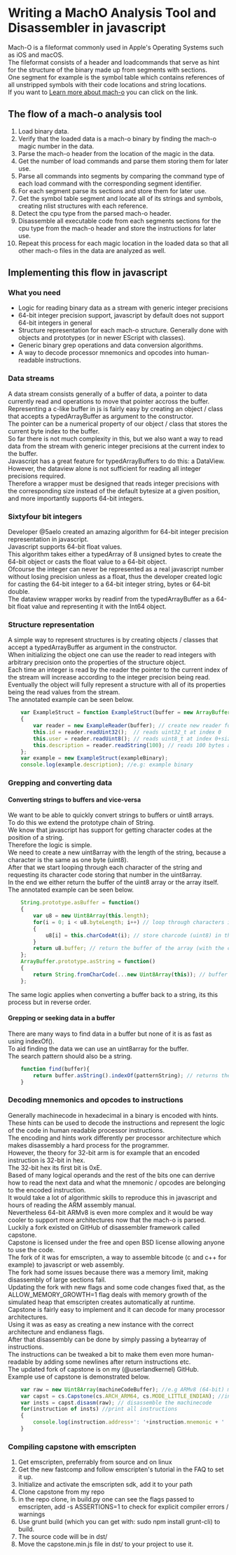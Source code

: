 # Writing a MachO Analysis Tool and Disassembler in javascript
Mach-O is a fileformat commonly used in Apple's Operating Systems such as iOS and macOS.  
The fileformat consists of a header and loadcommands that serve as hint for the structure of the binary made up from segments with sections.  
One segment for example is the symbol table which contains references of all unstripped symbols with their code locations and string locations.  
If you want to [Learn more about mach-o](https://github.com/aidansteele/osx-abi-macho-file-format-reference) you can click on the link.  

## The flow of a mach-o analysis tool
1. Load binary data.  
2. Verify that the loaded data is a mach-o binary by finding the mach-o magic number in the data.  
3. Parse the mach-o header from the location of the magic in the data.  
4. Get the number of load commands and parse them storing them for later use.  
5. Parse all commands into segments by comparing the command type of each load command with the corresponding segment identifier.  
6. For each segment parse its sections and store them for later use.  
7. Get the symbol table segment and locate all of its strings and symbols, creating nlist structures with each reference.  
8. Detect the cpu type from the parsed mach-o header.
9. Disassemble all executable code from each segments sections for the cpu type from the mach-o header and store the instructions for later use.
10. Repeat this process for each magic location in the loaded data so that all other mach-o files in the data are analyzed as well.  

## Implementing this flow in javascript

### What you need
- Logic for reading binary data as a stream with generic integer precisions
- 64-bit integer precision support, javascript by default does not support 64-bit integers in general
- Structure representation for each mach-o structure. Generally done with objects and prototypes (or in newer EScript with classes).  
- Generic binary grep operations and data conversion algorithms.  
- A way to decode processor mnemonics and opcodes into human-readable instructions.  

### Data streams
A data stream consists generally of a buffer of data, a pointer to data currently read and operations to move that pointer accross the buffer.  
Representing a c-like buffer in js is fairly easy by creating an object / class that accepts a typedArrayBuffer as argument to the constructor.  
The pointer can be a numerical property of our object / class that stores the current byte index to the buffer.  
So far there is not much complexity in this, but we also want a way to read data from the stream with generic integer precisions at the current index to the buffer.  
Javascript has a great feature for typedArrayBuffers to do this: a DataView.  
However, the dataview alone is not sufficient for reading all integer precisions required.  
Therefore a wrapper must be designed that reads integer precisions with the corresponding size instead of the default bytesize at a given position, and more importantly supports 64-bit integers.  

### Sixtyfour bit integers
Developer @5aelo created an amazing algorithm for 64-bit integer precision representation in javascript.  
Javascript supports 64-bit float values.  
This algorithm takes either a typedArray of 8 unsigned bytes to create the 64-bit object or casts the float value to a 64-bit object.  
Ofcourse the integer can never be represented as a real javascript number without losing precision unless as a float, thus the developer created logic for casting the 64-bit integer to a 64-bit integer string, bytes or 64-bit double.  
The dataview wrapper works by readinf from the typedArrayBuffer as a 64-bit float value and representing it with the Int64 object.  

### Structure representation
A simple way to represent structures is by creating objects / classes that accept a typedArrayBuffer as argument in the constructor.  
When initializing the object one can use the reader to read integers with arbitrary precision onto the properties of the structure object.  
Each time an integer is read by the reader the pointer to the current index of the stream will increase according to the integer precision being read.  
Eventually the object will fully represent a structure with all of its properties being the read values from the stream.  
The annotated example can be seen below.  

```javascript
	var ExampleStruct = function ExampleStruct(buffer = new ArrayBuffer())
	{
		var reader = new ExampleReader(buffer); // create new reader for the data
		this.id = reader.readUint32();	// reads uint32_t at index 0
		this.user = reader.readUint8(); // reads uint8_t at index 0+sizeof(uint32_t), thus 4
		this.description = reader.readString(100); // reads 100 bytes at index 4 + sizeof(uint8_t), thus 5
	};
	var example = new ExampleStruct(exampleBinary);
	console.log(example.description); //e.g: example binary
```

### Grepping and converting data

#### Converting strings to buffers and vice-versa
We want to be able to quickly convert strings to buffers or uint8 arrays.  
To do this we extend the prototype chain of String.  
We know that javascript has support for getting character codes at the position of a string.  
Therefore the logic is simple.  
We need to create a new uint8array with the length of the string, because a character is the same as one byte (uint8).  
After that we start looping through each character of the string and requesting its character code storing that number in the uint8array.  
In the end we either return the buffer of the uint8 array or the array itself.   
The annotated example can be seen below.  

```javascript
	String.prototype.asBuffer = function()
	{
		var u8 = new Uint8Array(this.length);
		for(i = 0; i < u8.byteLength; i++) // loop through characters in the string
		{
			u8[i] = this.charCodeAt(i); // store charcode (uint8) in the array
		}
		return u8.buffer; // return the buffer of the array (with the charcodes)
	};
	ArrayBuffer.prototype.asString = function()
	{
		return String.fromCharCode(...new Uint8Array(this)); // buffer to array, array to string
	};
```

The same logic applies when converting a buffer back to a string, its this process but in reverse order. 

#### Grepping or seeking data in a buffer
There are many ways to find data in a buffer but none of it is as fast as using indexOf().  
To aid finding the data we can use an uint8array for the buffer.  
The search pattern should also be a string.  
```javascript
	function find(buffer){
		return buffer.asString().indexOf(patternString); // returns the index of the pattern or -1
	}
```

### Decoding mnemonics and opcodes to instructions
Generally machinecode in hexadecimal in a binary is encoded with hints.  
These hints can be used to decode the instructions and represent the logic of the code in human readable processor instructions.  
The encoding and hints work differently per processor architecture which makes disassembly a hard process for the programmer.  
However, the theory for 32-bit arm is for example that an encoded instruction is 32-bit in hex.  
The 32-bit hex its first bit is 0xE.  
Based of many logical operands and the rest of the bits one can derrive how to read the next data and what the mnemonic / opcodes are belonging to the encoded instruction.  
It would take a lot of algorithmic skills to reproduce this in javascript and hours of reading the ARM assembly manual.  
Nevertheless 64-bit ARMv8 is even more complex and it would be way cooler to support more architectures now that the mach-o is parsed.  
Luckily a fork existed on GitHub of disassembler framework called capstone.  
Capstone is licensed under the free and open BSD license allowing anyone to use the code.  
The fork of it was for emscripten, a way to assemble bitcode (c and c++ for example) to javascript or web assembly.  
The fork had some issues because there was a memory limit, making disassembly of large sections fail.  
Updating the fork with new flags and some code changes fixed that, as the ALLOW_MEMORY_GROWTH=1 flag deals with memory growth of the simulated heap that emscripten creates automatically at runtime.  
Capstone is fairly easy to implement and it can decode for many processor architectures.  
Using it was as easy as creating a new instance with the correct architecture and endianess flags.  
After that disassembly can be done by simply passing a bytearray of instructions.  
The instructions can be tweaked a bit to make them even more human-readable by adding some newlines after return instructions etc.  
The updated fork of capstone is on my (@userlandkernel) GitHub.  
Example use of capstone is demonstrated below.  

```javascript
	var raw = new Uint8Array(machineCodeBuffer); //e.g ARMv8 (64-bit) machinecode in a typedArrayBuffer
	var capst = cs.Capstone(cs.ARCH_ARM64, cs.MODE_LITTLE_ENDIAN); //initialize the disassembler
	var insts = capst.disasm(raw); // disassemble the machinecode
	for(instruction of insts) //print all instructions
	{
		console.log(instruction.address+': '+instruction.mnemonic + ' '+instruction.op_str); //e.g 0x1337: stp x16, x17, [sp, #-0x10]!
	}
```

### Compiling capstone with emscripten
1. Get emscripten, preferrably from source and on linux
2. Get the new fastcomp and follow emscripten's tutorial in the FAQ to set it up.
3. Initialize and activate the emscripten sdk, add it to your path
4. Clone capstone from my repo
5. in the repo clone, in build.py one can see the flags passed to emscripten, add -s ASSERTIONS=1 to check for explicit compiler errors / warnings
6. Use grunt build (which you can get with: sudo npm install grunt-cli) to build.  
7. The source code will be in dst/
8. Move the capstone.min.js file in dst/ to your project to use it. 
